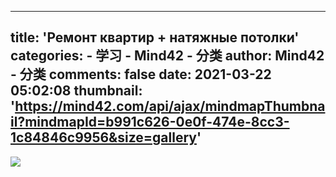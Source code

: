 
---
title: 'Ремонт квартир + натяжные потолки'
categories: 
    - 学习
    - Mind42 - 分类
author: Mind42 - 分类
comments: false
date: 2021-03-22 05:02:08
thumbnail: 'https://mind42.com/api/ajax/mindmapThumbnail?mindmapId=b991c626-0e0f-474e-8cc3-1c84846c9956&size=gallery'
---

<div>   
<img src="https://mind42.com/api/ajax/mindmapThumbnail?mindmapId=b991c626-0e0f-474e-8cc3-1c84846c9956&size=gallery" referrerpolicy="no-referrer"><p>
                                    </p>  
</div>
            